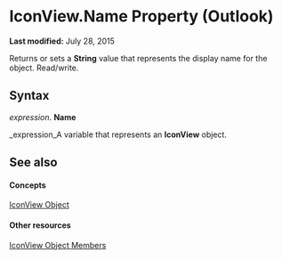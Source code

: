 
# IconView.Name Property (Outlook)

 **Last modified:** July 28, 2015

Returns or sets a  **String** value that represents the display name for the object. Read/write.

## Syntax

 _expression_. **Name**

 _expression_A variable that represents an  **IconView** object.


## See also


#### Concepts


 [IconView Object](dc2efa6c-4752-f713-f77e-378036f358dc.md)
#### Other resources


 [IconView Object Members](f29e5d94-b231-bd9a-d993-1884a3e2b97b.md)
